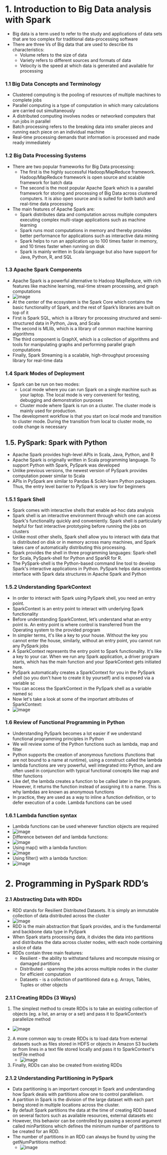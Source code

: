 # 1. Introduction to Big Data analysis with Spark
* Big data is a term used to refer to the study and applications of data sets that are too complex for traditional data-processing software
* There are three Vs of Big data that are used to describe its characteristics:
  * Volume refers to the size of data
  * Variety refers to different sources and formats of data
  * Velocity is the speed at which data is generated and available for processing

### 1.1 Big Data Concepts and Terminology
* Clustered computing is the pooling of resources of multiple machines to complete jobs
* Parallel computing is a type of computation in which many calculations are carried out simultaneously
* A distributed computing involves nodes or networked computers that run jobs in parallel
* Batch processing refers to the breaking data into smaller pieces and running each piece on an individual machine
* Real-time processing demands that information is processed and made ready immediately

### 1.2 Big Data Processing Systems
* There are two popular frameworks for Big Data processing:
  * The first is the highly successful Hadoop/MapReduce framework. Hadoop/MapReduce framework is open source and scalable framework for batch data
  *  The second is the most popular Apache Spark which is a parallel framework for storing and processing of Big Data across clustered computers. It is also open source and is suited for both batch and real-time data processing
* The main features of Apache Spark are:
  * Spark distributes data and computation across multiple computers executing complex multi-stage applications such as machine learning
  * Spark runs most computations in memory and thereby provides better performance for applications such as interactive data mining
  * Spark helps to run an application up to 100 times faster in memory, and 10 times faster when running on disk
  * Spark is mainly written in Scala language but also have support for Java, Python, R, and SQL

### 1.3 Apache Spark Components
* Apache Spark is a powerful alternative to Hadoop MapReduce, with rich features like machine learning, real-time stream processing, and graph computations
* ![image](https://github.com/IsaacMwendwa/Big-Data-with-PySpark/assets/51324520/214e3cd2-d688-49d3-83bf-a5a491dc5dcf)
* At the center of the ecosystem is the Spark Core which contains the basic functionality of Spark, and the rest of Spark’s libraries are built on top of it
* First is Spark SQL, which is a library for processing structured and semi-structured data in Python, Java, and Scala
* The second is MLlib, which is a library of common machine learning algorithms
* The third component is GraphX, which is a collection of algorithms and tools for manipulating graphs and performing parallel graph computations
* Finally, Spark Streaming is a scalable, high-throughput processing library for real-time data

### 1.4 Spark Modes of Deployment
* Spark can be run on two modes:
  * Local mode where you can run Spark on a single machine such as your laptop. The local mode is very convenient for testing, debugging and demonstration purposes
  * Cluster mode where Spark is run on a cluster. The cluster mode is mainly used for production.
* The development workflow is that you start on local mode and transition to cluster mode. During the transition from local to cluster mode, no code change is necessary

## 1.5. PySpark: Spark with Python
* Apache Spark provides high-level APIs in Scala, Java, Python, and R
* Apache Spark is originally written in Scala programming language. To support Python with Spark, PySpark was developed
* Unlike previous versions, the newest version of PySpark provides computation power similar to Scala
* APIs in PySpark are similar to Pandas & Scikit-learn Python packages. Thus, the entry level barrier to PySpark is very low for beginners

### 1.5.1 Spark Shell
* Spark comes with interactive shells that enable ad-hoc data analysis
* Spark shell is an interactive environment through which one can access Spark's functionality quickly and conveniently. Spark shell is particularly helpful for fast interactive prototyping before running the jobs on clusters
* Unlike most other shells, Spark shell allow you to interact with data that is distributed on disk or in memory across many machines, and Spark takes care of automatically distributing this processing.
* Spark provides the shell in three programming languages: Spark-shell for Scala, PySpark-shell for Python and SparkR for R.
* The PySpark-shell is the Python-based command line tool to develop Spark's interactive applications in Python. PySpark helps data scientists interface with Spark data structures in Apache Spark and Python

### 1.5.2 Understanding SparkContext
* In order to interact with Spark using PySpark shell, you need an entry point.
* SparkContext is an entry point to interact with underlying Spark functionality
* Before understanding SparkContext, let’s understand what an entry point is. An entry point is where control is transferred from the Operating system to the provided program
* In simpler terms, it's like a key to your house. Without the key you cannot enter the house, similarly, without an entry point, you cannot run any PySpark jobs
* A SparkContext represents the entry point to Spark functionality. It's like a key to your car. When we run any Spark application, a driver program starts, which has the main function and your SparkContext gets initiated here.
* PySpark automatically creates a SparkContext for you in the PySpark shell (so you don't have to create it by yourself) and is exposed via a variable sc
* You can access the SparkContext in the PySpark shell as a variable named sc
* Now let's take a look at some of the important attributes of SparkContext:
* ![image](https://github.com/IsaacMwendwa/Big-Data-with-PySpark/assets/51324520/3a62ee63-c907-4fe4-92c3-f759863738cf)

### 1.6 Review of Functional Programming in Python
* Understanding PySpark becomes a lot easier if we understand functional programming principles in Python
* We will review some of the Python functions such as lambda, map and filter
* Python supports the creation of anonymous functions (functions that are not bound to a name at runtime), using a construct called the lambda
* lambda functions are very powerful, well integrated into Python, and are often used in conjunction with typical functional concepts like map and filter functions
* Like def, the lambda creates a function to be called later in the program. However, it returns the function instead of assigning it to a name. This is why lambdas are known as anonymous functions
* In practice, they are used as a way to inline a function definition, or to defer execution of a code. Lambda functions can be used

### 1.6.1 Lambda function syntax
* Lambda functions can be used whenever function objects are required
* ![image](https://github.com/IsaacMwendwa/Big-Data-with-PySpark/assets/51324520/024cbf53-3f15-4931-b647-ad6dcfad10e2)
* Difference between def and lambda functions:
* ![image](https://github.com/IsaacMwendwa/Big-Data-with-PySpark/assets/51324520/c6253bef-39c5-4404-8975-b47423cdfcea)
* Using map() with a lambda function:
* ![image](https://github.com/IsaacMwendwa/Big-Data-with-PySpark/assets/51324520/3c158248-a373-40fb-b40d-eb1c3e38b0c7)
* Using filter() with a lambda function:
* ![image](https://github.com/IsaacMwendwa/Big-Data-with-PySpark/assets/51324520/8e72fa26-680d-48be-911b-4959dc66467e)


# 2. Programming in PySpark RDD’s
### 2.1 Abstracting Data with RDDs
* RDD stands for Resilient Distributed Datasets. It is simply an immutable collection of data distributed across the cluster
* ![image](https://github.com/IsaacMwendwa/Big-Data-with-PySpark/assets/51324520/b03c7d5e-d70a-4298-b7d4-eccae5dd7e3f)
* RDD is the main abstraction that Spark provides, and is the fundamental and backbone data type in PySpark
* When Spark starts processing data, it divides the data into partitions and distributes the data across cluster nodes, with each node containing a slice of data
* RDDs contain three main features:
  * Resilient - the ability to withstand failures and recompute missing or damaged partitions
  * Distributed - spanning the jobs across multiple nodes in the cluster for efficient computation
  * Datasets - is a collection of partitioned data e.g. Arrays, Tables, Tuples or other objects

### 2.1.1 Creating RDDs (3 Ways)
1. The simplest method to create RDDs is to take an existing collection of objects (eg. a list, an array or a set) and pass it to SparkContext’s parallelize method
  * ![image](https://github.com/IsaacMwendwa/Big-Data-with-PySpark/assets/51324520/a9383e15-b119-40a9-a62d-7a86c01173ca)
2. A more common way to create RDDs is to load data from external datasets such as files stored in HDFS or objects in Amazon S3 buckets or from lines in a text file stored locally and pass it to SparkContext's textFile method
   * ![image](https://github.com/IsaacMwendwa/Big-Data-with-PySpark/assets/51324520/fd20ad30-b011-4488-91f1-db21c357cb2a)
3. Finally, RDDs can also be created from existing RDDs

### 2.1.2 Understanding Partitioning in PySpark
* Data partitioning is an important concept in Spark and understanding how Spark deals with partitions allow one to control parallelism.
* A partition in Spark is the division of the large dataset with each part being stored in multiple locations across the cluster.
* By default Spark partitions the data at the time of creating RDD based on several factors such as available resources, external datasets etc
* However, this behavior can be controlled by passing a second argument called minPartitions which defines the minimum number of partitions to be created for an RDD.
* The number of partitions in an RDD can always be found by using the getNumPartitions method:
  * ![image](https://github.com/IsaacMwendwa/Big-Data-with-PySpark/assets/51324520/402eaf85-74dc-4165-9f4e-818e4c99c8d5)


